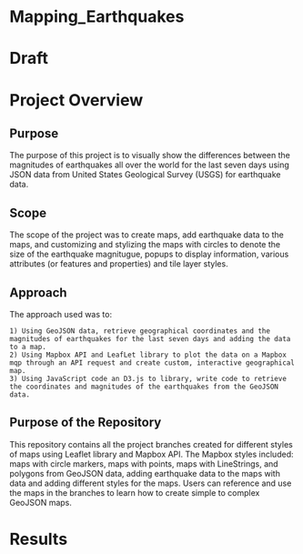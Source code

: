 # Mapping_Earthquakes

# Draft
# Project Overview

## Purpose
The purpose of this project is to visually show the differences between the magnitudes of earthquakes all over the world for the last seven days using JSON data from United States Geological Survey (USGS) for earthquake data. 


## Scope 
The scope of the project was to create maps, add earthquake data to the maps, and customizing and stylizing the maps with circles to denote the size of the earthquake magnitugue, popups to display information, various attributes (or features and properties) and tile layer styles.

## Approach
The approach used was to:

    1) Using GeoJSON data, retrieve geographical coordinates and the magnitudes of earthquakes for the last seven days and adding the data to a map.
    2) Using Mapbox API and LeafLet library to plot the data on a Mapbox mqp through an API request and create custom, interactive geographical map.
    3) Using JavaScript code an D3.js to library, write code to retrieve the coordinates and magnitudes of the earthquakes from the GeoJSON data.
    
## Purpose of the Repository

This repository contains all the project branches created for different styles of maps using Leaflet library and Mapbox API. The Mapbox styles included: maps with circle markers, maps with points, maps with LineStrings, and polygons from GeoJSON data, adding earthquake data to the maps with data and adding different styles for the maps. Users can reference and use the maps in the branches to learn how to create simple to complex GeoJSON maps.

# Results


 
